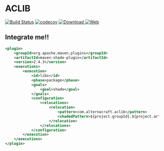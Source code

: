 # ACLIB
[![Build Status](https://travis-ci.org/AlternaCraft/ACLIB.svg)](https://travis-ci.org/AlternaCraft/ACLIB) [![codecov](https://codecov.io/gh/AlternaCraft/ACLIB/branch/master/graph/badge.svg)](https://codecov.io/gh/AlternaCraft/ACLIB) [ ![Download](https://api.bintray.com/packages/alternacraft/maven/ACLIB/images/download.svg) ](https://www.github.com/alternacraft/ACLIB/releases) [![Web](https://img.shields.io/badge/Web-alternacraft.github.io%2FACLIB%2F-yellow.svg)](https://alternacraft.github.io/ACLIB)

## Integrate me!!
```XML
<plugin>
    <groupId>org.apache.maven.plugins</groupId>
    <artifactId>maven-shade-plugin</artifactId>
    <version>2.4.3</version>
    <executions>
        <execution>
            <id>libs</id>
            <phase>package</phase>
            <goals>
                <goal>shade</goal>
            </goals>
            <configuration>
                <relocations>
                    <relocation>
                        <pattern>com.alternacraft.aclib</pattern>
                        <shadedPattern>${project.groupId}.${project.artifactId}.ACLIB</shadedPattern>
                    </relocation>
                </relocations>
            </configuration>
        </execution>      
    </executions>
</plugin>
```
